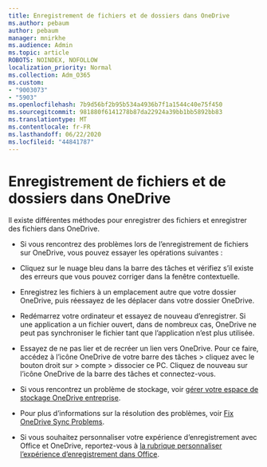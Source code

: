 ```yaml
---
title: Enregistrement de fichiers et de dossiers dans OneDrive
ms.author: pebaum
author: pebaum
manager: mnirkhe
ms.audience: Admin
ms.topic: article
ROBOTS: NOINDEX, NOFOLLOW
localization_priority: Normal
ms.collection: Adm_O365
ms.custom:
- "9003073"
- "5903"
ms.openlocfilehash: 7b9d56bf2b95b534a4936b7f1a1544c40e75f450
ms.sourcegitcommit: 981880f6141278b87da22924a39bb1bb5892bb83
ms.translationtype: MT
ms.contentlocale: fr-FR
ms.lasthandoff: 06/22/2020
ms.locfileid: "44841787"
---
```

# <a name="saving-files-and-folders-to-onedrive"></a>Enregistrement de fichiers et de dossiers dans OneDrive

Il existe différentes méthodes pour enregistrer des fichiers et enregistrer des fichiers dans OneDrive.

- Si vous rencontrez des problèmes lors de l’enregistrement de fichiers sur OneDrive, vous pouvez essayer les opérations suivantes :

- Cliquez sur le nuage bleu dans la barre des tâches et vérifiez s’il existe des erreurs que vous pouvez corriger dans la fenêtre contextuelle.
- Enregistrez les fichiers à un emplacement autre que votre dossier OneDrive, puis réessayez de les déplacer dans votre dossier OneDrive.
- Redémarrez votre ordinateur et essayez de nouveau d’enregistrer. Si une application a un fichier ouvert, dans de nombreux cas, OneDrive ne peut pas synchroniser le fichier tant que l’application n’est plus utilisée.
- Essayez de ne pas lier et de recréer un lien vers OneDrive. Pour ce faire, accédez à l’icône OneDrive de votre barre des tâches > cliquez avec le bouton droit sur > compte > dissocier ce PC. Cliquez de nouveau sur l’icône OneDrive de la barre des tâches et connectez-vous.
- Si vous rencontrez un problème de stockage, voir [gérer votre espace de stockage OneDrive entreprise](https://support.microsoft.com/office/31519161-059c-4764-b6f8-f5cd29f7fe68).
- Pour plus d’informations sur la résolution des problèmes, voir [Fix OneDrive Sync Problems](https://docs.microsoft.com/alchemyinsights/fix-onedrive-sync-issues).  
- Si vous souhaitez personnaliser votre expérience d’enregistrement avec Office et OneDrive, reportez-vous à [la rubrique personnaliser l’expérience d’enregistrement dans Office](https://support.microsoft.com/office/786200a7-f5f2-4d26-a3ae-b78c60dd5d3b).
